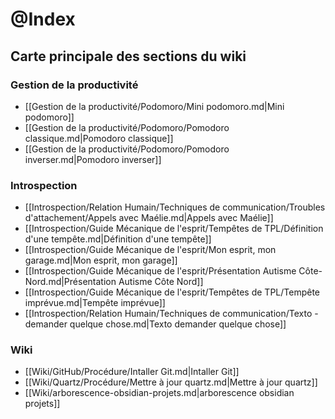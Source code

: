 # @Index

## Carte principale des sections du wiki

### Gestion de la productivité
- [[Gestion de la productivité/Podomoro/Mini podomoro.md|Mini podomoro]]
- [[Gestion de la productivité/Podomoro/Pomodoro classique.md|Pomodoro classique]]
- [[Gestion de la productivité/Podomoro/Pomodoro inverser.md|Pomodoro inverser]]

### Introspection
- [[Introspection/Relation Humain/Techniques de communication/Troubles d'attachement/Appels avec Maélie.md|Appels avec Maélie]]
- [[Introspection/Guide Mécanique de l'esprit/Tempêtes de TPL/Définition d'une tempête.md|Définition d'une tempête]]
- [[Introspection/Guide Mécanique de l'esprit/Mon esprit, mon garage.md|Mon esprit, mon garage]]
- [[Introspection/Guide Mécanique de l'esprit/Présentation Autisme Côte-Nord.md|Présentation Autisme Côte Nord]]
- [[Introspection/Guide Mécanique de l'esprit/Tempêtes de TPL/Tempête imprévue.md|Tempête imprévue]]
- [[Introspection/Relation Humain/Techniques de communication/Texto - demander quelque chose.md|Texto   demander quelque chose]]

### Wiki
- [[Wiki/GitHub/Procédure/Intaller Git.md|Intaller Git]]
- [[Wiki/Quartz/Procédure/Mettre à jour quartz.md|Mettre à jour quartz]]
- [[Wiki/arborescence-obsidian-projets.md|arborescence obsidian projets]]
